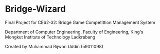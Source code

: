 # Bridge-Wizard
Final Project for CE62-32: Bridge Game Competittion Management System

Department of Computer Engineering, Faculty of Engineering, King's Mongkut Institute of Technology Ladkrabang

Created by Muhammad Rijwan Uddin (59011098) 
